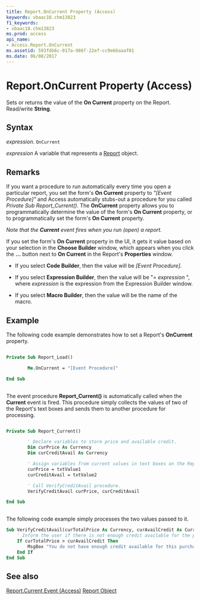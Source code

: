```yaml
---
title: Report.OnCurrent Property (Access)
keywords: vbaac10.chm13823
f1_keywords:
- vbaac10.chm13823
ms.prod: access
api_name:
- Access.Report.OnCurrent
ms.assetid: 593fdb6c-017a-986f-22ef-cc9e66aaaf01
ms.date: 06/08/2017
---
```



# Report.OnCurrent Property (Access)

Sets or returns the value of the  **On Current** property on the Report. Read/write **String**.


## Syntax

 _expression_. `OnCurrent`

 _expression_ A variable that represents a [Report](Access.Report.md) object.


## Remarks

If you want a procedure to run automatically every time you open a particular report, you set the form's  **On Current** property to _"[Event Procedure]"_ and Access automatically stubs-out a procedure for you called _Private Sub Report_Current()_. The **OnCurrent** property allows you to programmatically determine the value of the form's **On Current** property, or to programmatically set the form's **On Current** property.

 _Note that the  **Current** event fires when you run (open) a report._

If you set the form's  **On Current** property in the UI, it gets it value based on your selection in the **Choose Builder** window, which appears when you click the **...** button next to **On Current** in the Report's **Properties** window.


- If you select  **Code Builder**, then the value will be  _[Event Procedure]_.
    
- If you select  **Expression Builder**, then the value will be "= _expression_ ", where _expression_ is the expression from the Expression Builder window.
    
- If you select  **Macro Builder**, then the value will be the name of the macro.
    

## Example

The following code example demonstrates how to set a Report's  **OnCurrent** property.


```vb

Private Sub Report_Load()

        Me.OnCurrent = "[Event Procedure]"

End Sub
		
```

The event procedure  **Report_Current()** is automatically called when the **Current** event is fired. This procedure simply collects the values of two of the Report's text boxes and sends them to another procedure for processing.




```vb

Private Sub Report_Current()

        ' Declare variables to store price and available credit.
        Dim curPrice As Currency
        Dim curCreditAvail As Currency

        ' Assign variables from current values in text boxes on the Report.
        curPrice = txtValue1
        curCreditAvail = txtValue2

        ' Call VerifyCreditAvail procedure.
        VerifyCreditAvail curPrice, curCreditAvail

End Sub
		
```

The following code example simply processes the two values passed to it.




```vb
Sub VerifyCreditAvail(curTotalPrice As Currency, curAvailCredit As Currency)
    ' Inform the user if there is not enough credit available for the purchase.
    If curTotalPrice > curAvailCredit Then
        MsgBox "You do not have enough credit available for this purchase."
    End If
End Sub
```


## See also


[Report.Current Event (Access)](Access.Report.Current.md)
[Report Object](Access.Report.md)

